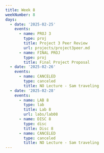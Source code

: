 ```yaml
---
title: Week 8
weekNumber: 8
days:
  - date: '2025-02-25'
    events:
      - name: PROJ 3
        type: proj
        title: Project 3 Peer Review
        url: projects/project3peer.md
      - name: FINAL PROJ
        type: proj
        title: Final Project Proposal
  - date: '2025-02-26'
    events:
      - name: CANCELED
        type: canceled
        title: NO Lecture - Sam traveling
  - date: '2025-02-28'
    events:
      - name: LAB 8
        type: lab
        title: Lab 8
        url: labs/lab08
      - name: DISC 8
        type: disc
        title: Disc 8
      - name: CANCELED
        type: canceled
        title: NO Lecture - Sam traveling
---
```

